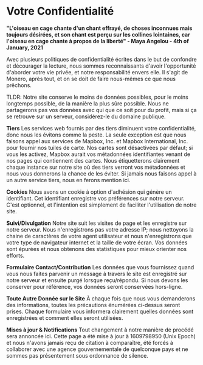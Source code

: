 # Votre Confidentialité

**"L'oiseau en cage chante d'un chant effrayé, de choses inconnues mais toujours désirées, et son chant est perçu sur les collines lointaines, car l'oiseau en cage chante à propos de la liberté" - Maya Angelou - 4th of January, 2021**

Avec plusieurs politiques de confidentialité écrites dans le but de confondre et décourager la lecture, nous sommes reconnaissants d'avoir l'opportunité d'aborder votre vie privée, et notre responsabilité envers elle. Il s'agit de Monero, après tout, et on se doit de faire nous-mêmes ce que nous prêchons.

TLDR: Notre site conserve le moins de données possibles, pour le moins longtemps possible, de la manière la plus sûre possible. Nous ne partagerons pas vos données avec qui que ce soit pour du profit, mais si ça se retrouve sur un serveur, considérez-le du domaine publique.

**Tiers**
Les services web fournis par des tiers diminuent votre confidentialité, donc nous les évitons comme la peste. La seule exception est que nous faisons appel aux services de Mapbox, Inc. et Mapbox International, Inc. pour fournir nos tuiles de carte. Nos cartes sont désactivées par défaut; si vous les activez, Mapbox aurait vos métadonnées identifiantes venant de nos pages qui contiennent des cartes. Nous étiquetterons clairement chaque instance sur notre site où des tiers verront vos métadonnées et nous vous donnerons la chance de les éviter. Si jamais nous faisons appel à un autre service tiers, nous en ferons mention ici.

**Cookies**
Nous avons un cookie à option d'adhésion qui génère un identifiant. Cet identifiant enregistre vos préférences sur notre serveur. C'est optionnel, et l'intention est simplement de faciliter l'utilisation de notre site.

**Suivi/Divulgation**
Notre site suit les visites de page et les enregistre sur notre serveur. Nous n'enregistrons pas votre adresse IP;  nous nettoyons la chaine de caractères de votre agent utilisateur et nous n'enregistrons que votre type de navigateur internet et la taille de votre écran. Vos données sont épurées et nous obtenons des statistiques pour mieux orienter nos efforts.

**Formulaire Contact/Contribution**
Les données que vous fournissez quand vous nous faites parvenir un message à travers le site est enregistré sur notre serveur et ensuite purgé lorsque reçu/répondu. Si nous devons les conserver pour référence, vos données seront conservées hors-ligne.

**Toute Autre Donnée sur le Site**
À chaque fois que nous vous demanderons des informations, toutes les précautions énumérées ci-dessus seront prises. Chaque formulaire vous informera clairement quelles données sont enregistrées et comment elles seront utilisées.

**Mises à jour & Notifications**
Tout changement à notre manière de procédé sera annoncée ici. Cette page a été mise à jour à 1609798950 (Unix Epoch) et nous n'avons jamais reçu de citation à comparaître, été forcés à collaborer avec une agence gouvernementale de quelconque pays et ne sommes pas présentement sous ordonnance de silence.
